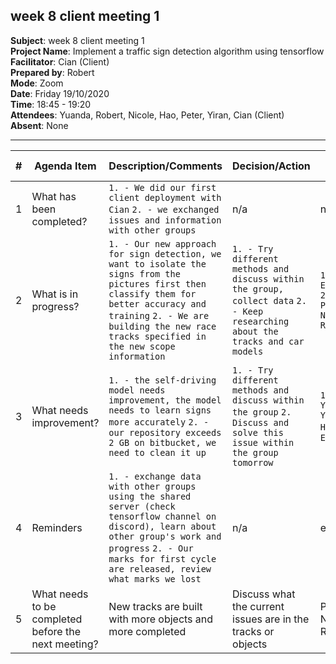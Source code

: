 ## week 8 client meeting 1

**Subject**: week 8 client meeting 1  
**Project Name**: Implement a traffic sign detection algorithm using tensorflow  
**Facilitator**: Cian (Client)  
**Prepared by**: Robert  
**Mode**: Zoom  
**Date**: Friday 19/10/2020  
**Time**: 18:45 - 19:20  
**Attendees**: Yuanda, Robert, Nicole, Hao, Peter, Yiran, Cian (Client)  
**Absent**: None

--- 

| #   | Agenda Item                                         | Description/Comments                                                                                                                                                                                                                                                                                                                                                                                                                                                                                                                                                                                                                                                                                                    | Decision/Action                                                   | Who?         | Items for escalation |
| --- | --------------------------------------------------- | ----------------------------------------------------------------------------------------------------------------------------------------------------------------------------------------------------------------------------------------------------------------------------------------------------------------------------------------------------------------------------------------------------------------------------------------------------------------------------------------------------------------------------------------------------------------------------------------------------------------------------------------------------------------------------------------------------------------------- | ----------------------------------------------------------------- | ------------ | -------------------- |
| 1   | What has been completed?                            | `1. - We did our first client deployment with Cian` `2. - we exchanged issues and information with other groups`   | n/a                                                               | n/a          | n/a                  |
| 2   | What is in progress?                                | `1. - Our new approach for sign detection, we want to isolate the signs from the pictures first then classify them for better accuracy and training` `2. - We are building the new race tracks specified in the new scope information`                                                                                                                                                                                                                                                                                                                                                                                                                                                                                                                                                                                     | `1. - Try different methods and discuss within the group, collect data` `2. - Keep researching about the tracks and car models`                              | `1. - Everyone` `2. - Peter, Nicole, Robert`     | n/a                  |
| 3   | What needs improvement?                             |    `1. - the self-driving model needs improvement, the model needs to learn signs more accurately` `2. - our repository exceeds 2 GB on bitbucket, we need to clean it up`  | `1. - Try different methods and discuss within the group` `2. Discuss and solve this issue within the group tomorrow`| `1. - Yuanda, Yiran, Hao` `2. - Everyone`                  |n/a
| 4   | Reminders                                           | `1. - exchange data with other groups using the shared server (check tensorflow channel on discord), learn about other group's work and progress` `2. - Our marks for first cycle are released, review what marks we lost`                                                                                                                                                                                                                                                                                                                                                                                                                                                                                                                                                                                                                                                              | n/a                                | everyone     | n/a                  |
| 5   | What needs to be completed before the next meeting? | New tracks are built with more objects and more completed | Discuss what the current issues are in the tracks or objects               | Peter, Nicole, Robert     | n/a                  |